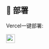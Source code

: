 ## 🚀 部署
Vercel一键部署:

<a href="https://vercel.com/import/project?template=https://github.com/ZSCGR/music-player/tree/main"><img src="https://vercel.com/button" height="24"></a>
